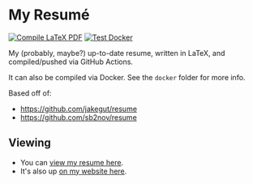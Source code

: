# My Resumé

[![Compile LaTeX PDF](https://github.com/daniellivingston/resume/actions/workflows/build-latex.yml/badge.svg)](https://github.com/daniellivingston/resume/actions/workflows/build-latex.yml)
[![Test Docker](https://github.com/daniellivingston/resume/actions/workflows/test-docker.yml/badge.svg)](https://github.com/daniellivingston/resume/actions/workflows/test-docker.yml)

My (probably, maybe?) up-to-date resume, written in LaTeX, and compiled/pushed via GitHub Actions.

It can also be compiled via Docker. See the `docker` folder for more info. 

Based off of: 
  - https://github.com/jakegut/resume
  - https://github.com/sb2nov/resume

## Viewing

- You can [view my resume here](https://github.com/daniellivingston/resume/blob/pdf/livingston_daniel_resume.pdf).
- It's also up [on my website here](https://daniel-livingston.com/resume/).
